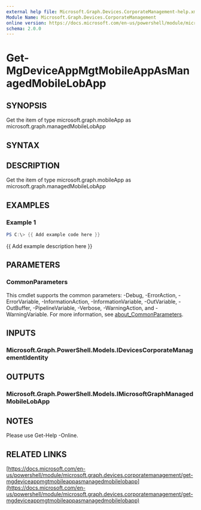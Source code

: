 ```yaml
---
external help file: Microsoft.Graph.Devices.CorporateManagement-help.xml
Module Name: Microsoft.Graph.Devices.CorporateManagement
online version: https://docs.microsoft.com/en-us/powershell/module/microsoft.graph.devices.corporatemanagement/get-mgdeviceappmgtmobileappasmanagedmobilelobapp
schema: 2.0.0
---
```


# Get-MgDeviceAppMgtMobileAppAsManagedMobileLobApp

## SYNOPSIS
Get the item of type microsoft.graph.mobileApp as microsoft.graph.managedMobileLobApp

## SYNTAX

## DESCRIPTION
Get the item of type microsoft.graph.mobileApp as microsoft.graph.managedMobileLobApp

## EXAMPLES

### Example 1
```powershell
PS C:\> {{ Add example code here }}
```

{{ Add example description here }}

## PARAMETERS

### CommonParameters
This cmdlet supports the common parameters: -Debug, -ErrorAction, -ErrorVariable, -InformationAction, -InformationVariable, -OutVariable, -OutBuffer, -PipelineVariable, -Verbose, -WarningAction, and -WarningVariable. For more information, see [about_CommonParameters](http://go.microsoft.com/fwlink/?LinkID=113216).

## INPUTS

### Microsoft.Graph.PowerShell.Models.IDevicesCorporateManagementIdentity
## OUTPUTS

### Microsoft.Graph.PowerShell.Models.IMicrosoftGraphManagedMobileLobApp
## NOTES
Please use Get-Help -Online.

## RELATED LINKS

[https://docs.microsoft.com/en-us/powershell/module/microsoft.graph.devices.corporatemanagement/get-mgdeviceappmgtmobileappasmanagedmobilelobapp](https://docs.microsoft.com/en-us/powershell/module/microsoft.graph.devices.corporatemanagement/get-mgdeviceappmgtmobileappasmanagedmobilelobapp)



